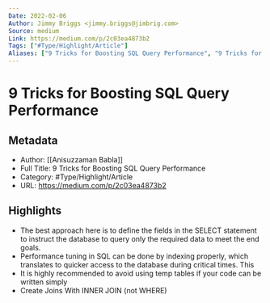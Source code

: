 ```yaml
---
Date: 2022-02-06
Author: Jimmy Briggs <jimmy.briggs@jimbrig.com>
Source: medium
Link: https://medium.com/p/2c03ea4873b2
Tags: ["#Type/Highlight/Article"]
Aliases: ["9 Tricks for Boosting SQL Query Performance", "9 Tricks for Boosting SQL Query Performance"]
---
```

# 9 Tricks for Boosting SQL Query Performance

## Metadata
- Author: [[Anisuzzaman Babla]]
- Full Title: 9 Tricks for Boosting SQL Query Performance
- Category: #Type/Highlight/Article
- URL: https://medium.com/p/2c03ea4873b2

## Highlights
- The best approach here is to define the fields in the SELECT statement to instruct the database to query only the required data to meet the end goals.
- Performance tuning in SQL can be done by indexing properly, which translates to quicker access to the database during critical times. This
- It is highly recommended to avoid using temp tables if your code can be written simply
- Create Joins With INNER JOIN (not WHERE)
